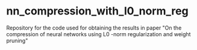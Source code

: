 # nn_compression_with_l0_norm_reg
Repository for the code used for obtaining the results in paper "On the compression of neural networks using L0 -norm regularization and weight pruning"
